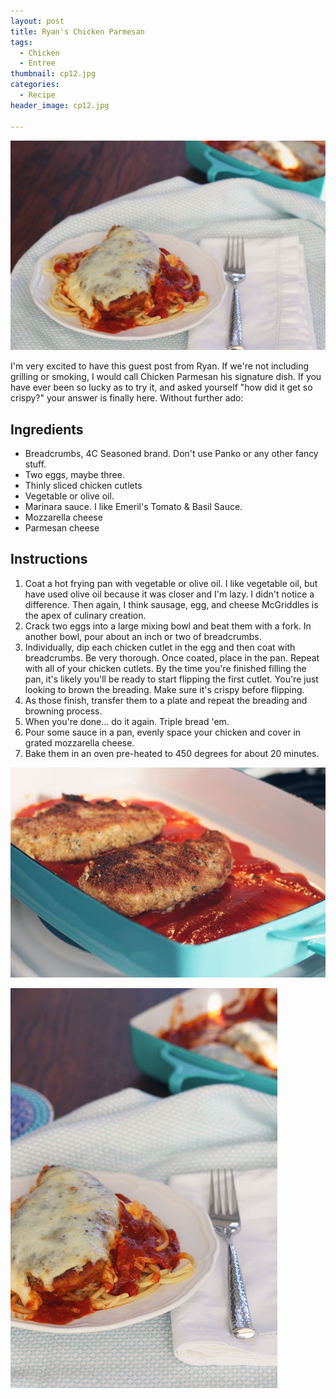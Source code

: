```yaml
---
layout: post
title: Ryan's Chicken Parmesan
tags:
  - Chicken
  - Entree
thumbnail: cp12.jpg
categories:
  - Recipe
header_image: cp12.jpg

---
```


![Image of Ryan's Chicken Parmesan.](/upload/cp12.jpg)

I'm very excited to have this guest post from Ryan. If we're not including grilling or smoking, I would call Chicken Parmesan his signature dish. If you have ever been so lucky as to try it, and asked yourself "how did it get so crispy?" your answer is finally here. Without further ado:

## Ingredients

- Breadcrumbs, 4C Seasoned brand.  Don't use Panko or any other fancy stuff.
- Two eggs, maybe three.
- Thinly sliced chicken cutlets
- Vegetable or olive oil.
- Marinara sauce.  I like Emeril's Tomato & Basil Sauce.
- Mozzarella cheese
- Parmesan cheese

## Instructions

1. Coat a hot frying pan with vegetable or olive oil.  I like vegetable oil, but have used olive oil because it was closer and I'm lazy.  I didn't notice a difference.  Then again, I think sausage, egg, and cheese McGriddles is the apex of culinary creation.
1. Crack two eggs into a large mixing bowl and beat them with a fork.  In another bowl, pour about an inch or two of breadcrumbs.
1. Individually, dip each chicken cutlet in the egg and then coat with breadcrumbs.  Be very thorough.  Once coated, place in the pan.  Repeat with all of your chicken cutlets.  By the time you're finished filling the pan, it's likely you'll be ready to start flipping the first cutlet.  You're just looking to brown the breading.  Make sure it's crispy before flipping.
1. As those finish, transfer them to a plate and repeat the breading and browning process.
1. When you're done... do it again.  Triple bread 'em.
1. Pour some sauce in a pan, evenly space your chicken and cover in grated mozzarella cheese.
1. Bake them in an oven pre-heated to 450 degrees for about 20 minutes.





![Image of Ryan's Chicken Parmesan.](/upload/cp14.jpg)

![Image of Ryan's Chicken Parmesan.](/upload/cp11.jpg)